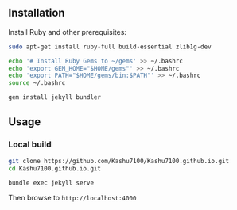 ## Installation
Install Ruby and other prerequisites:
```bash
sudo apt-get install ruby-full build-essential zlib1g-dev

echo '# Install Ruby Gems to ~/gems' >> ~/.bashrc
echo 'export GEM_HOME="$HOME/gems"' >> ~/.bashrc
echo 'export PATH="$HOME/gems/bin:$PATH"' >> ~/.bashrc
source ~/.bashrc

gem install jekyll bundler
```

## Usage
### Local build
```bash
git clone https://github.com/Kashu7100/Kashu7100.github.io.git
cd Kashu7100.github.io.git

bundle exec jekyll serve
```
Then browse to `http://localhost:4000`